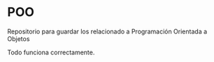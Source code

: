# POO
Repositorio para guardar los relacionado a Programación Orientada a Objetos

Todo funciona correctamente.
